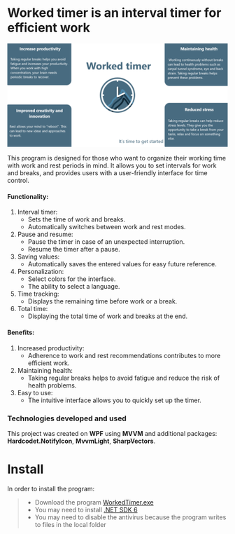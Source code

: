 # Worked timer is an interval timer for efficient work

![MainImg](https://github.com/HasiukI/Worked-Timer/blob/master/images/Main.png)

This program is designed for those who want to organize their working time with work and rest periods in mind. It allows you to set intervals for work and breaks, and provides users with a user-friendly interface for time control.
#### Functionality:
1. Interval timer:
    - Sets the time of work and breaks.
    - Automatically switches between work and rest modes.
2. Pause and resume:
    - Pause the timer in case of an unexpected interruption.
    - Resume the timer after a pause.
3. Saving values:
    - Automatically saves the entered values for easy future reference.
4. Personalization:
    - Select colors for the interface.
    - The ability to select a language.
5. Time tracking:
    - Displays the remaining time before work or a break.
6. Total time:
    - Displaying the total time of work and breaks at the end.
#### Benefits:
1. Increased productivity:
    - Adherence to work and rest recommendations contributes to more efficient work.
2. Maintaining health:
    - Taking regular breaks helps to avoid fatigue and reduce the risk of health problems.
3. Easy to use:
    - The intuitive interface allows you to quickly set up the timer.

### Technologies developed and used
This project was created on **WPF** using **MVVM** and additional packages: **Hardcodet.NotifyIcon**, **MvvmLight**, **SharpVectors**.

# Install
 In order to install the program:
> - Download the program [WorkedTimer.exe](https://1drv.ms/f/c/92e17d95de54b4b3/EgI0orPtNyZDnjT8__8CWcABiNz2rMnVYnTiOFcYr_C4Bg)
> - You may need to install [.NET SDK 6](https://dotnet.microsoft.com/en-us/download/dotnet/6.0) 
> - You may need to disable the antivirus because the program writes to files in the local folder 


